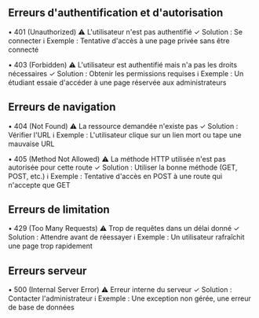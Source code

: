 Erreurs d'authentification et d'autorisation
------------------------------------------
• 401 (Unauthorized)
  ⚠ L'utilisateur n'est pas authentifié
  ✓ Solution : Se connecter
  ℹ Exemple : Tentative d'accès à une page privée sans être connecté

• 403 (Forbidden)
  ⚠ L'utilisateur est authentifié mais n'a pas les droits nécessaires
  ✓ Solution : Obtenir les permissions requises
  ℹ Exemple : Un étudiant essaie d'accéder à une page réservée aux administrateurs


Erreurs de navigation
--------------------
• 404 (Not Found)
  ⚠ La ressource demandée n'existe pas
  ✓ Solution : Vérifier l'URL
  ℹ Exemple : L'utilisateur clique sur un lien mort ou tape une mauvaise URL

• 405 (Method Not Allowed)
  ⚠ La méthode HTTP utilisée n'est pas autorisée pour cette route
  ✓ Solution : Utiliser la bonne méthode (GET, POST, etc.)
  ℹ Exemple : Tentative d'accès en POST à une route qui n'accepte que GET


Erreurs de limitation
--------------------
• 429 (Too Many Requests)
  ⚠ Trop de requêtes dans un délai donné
  ✓ Solution : Attendre avant de réessayer
  ℹ Exemple : Un utilisateur rafraîchit une page trop rapidement


Erreurs serveur
--------------
• 500 (Internal Server Error)
  ⚠ Erreur interne du serveur
  ✓ Solution : Contacter l'administrateur
  ℹ Exemple : Une exception non gérée, une erreur de base de données